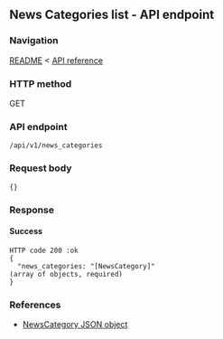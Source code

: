 ## News Categories list - API endpoint

### Navigation
[README](../../../../README.md)
<
[API reference](../../../api_reference.md)

### HTTP method
GET

### API endpoint
`/api/v1/news_categories`

### Request body
```
{}
```

### Response
#### Success
```
HTTP code 200 :ok
{
  "news_categories: "[NewsCategory]"                                            (array of objects, required)
}
```

### References
- [NewsCategory JSON object](../../../json_objects/news_category.md)

